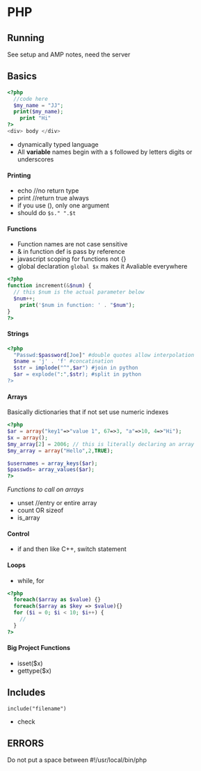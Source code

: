 # PHP

## Running

See setup and AMP notes, need the server

## Basics

```php
<?php
  //code here
  $my_name = "JJ";
  print($my_name);
	print "Hi"
?>
<div> body </div>
```

- dynamically typed language
- All **variable** names begin with a `$` followed by letters digits or underscores

#### Printing

- echo //no return type
- print //return true always
- if you use (), only one argument
- should do `$s." ".$t`

#### Functions
- Function names are not case sensitive
- & in function def is pass by reference
- javascript scoping for functions not {}
- global declaration `global $x` makes it Avaliable everywhere
``` php
<?php
function increment(&$num) {
  // this $num is the actual parameter below
  $num++;
    print('$num in function: ' . "$num");
}
?>
```

#### Strings
```php
<?php 
  "Passwd:$password[Joe]" #double quotes allow interpolation
  $name = 'j' . 'f' #concatination
  $str = implode("^",$ar") #join in python
  $ar = explode(":",$str); #split in python
?>
```


#### Arrays
Basically dictionaries that if not set use numeric indexes
```php
<?php
$ar = array("key1"=>"value 1", 67=>3, "a"=>10, 4=>"Hi");
$x = array();
$my_array[2] = 2006; // this is literally declaring an array
$my_array = array("Hello",2,TRUE);

$usernames = array_keys($ar);
$passwds= array_values($ar);
?>
```

*Functions to call on arrays*
- unset //entry or entire array
- count OR sizeof
- is_array

#### Control
- if and then like C++, switch statement
#### Loops

- while, for

```php
<?php
  foreach($array as $value) {}
  foreach($array as $key => $value){}
  for ($i = 0; $i < 10; $i++) {
    //
  }
?>
```

#### Big Project Functions

- isset($x)
- gettype($x)

## Includes

`include("filename")`

- check<a name="hi"></a>

## ERRORS
Do not put a space between #!/usr/local/bin/php
 <?php ?>
